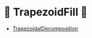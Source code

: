 # 🔺 TrapezoidFill 🔺

- [TrapezoidalDecomposition](https://user.ceng.metu.edu.tr/~akifakkus/courses/ceng786/hw3.html)
